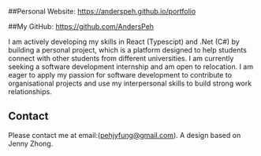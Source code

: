 ##Personal Website: 
https://anderspeh.github.io/portfolio

##My GitHub:
https://github.com/AndersPeh

I am actively developing my skills in React (Typescipt) and .Net (C#) by building a personal project, which is 
a platform designed to help students connect with other students from different universities. I am currently seeking a software development internship and am open to relocation. I am eager to apply my passion for software development to contribute to organisational projects and use my interpersonal skills to build strong work relationships.

## Contact

Please contact me at email:(pehjyfung@gmail.com).
A design based on Jenny Zhong.
